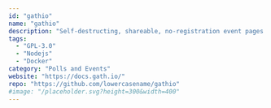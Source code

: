 ```yaml
---
id: "gathio"
name: "gathio"
description: "Self-destructing, shareable, no-registration event pages."
tags:
  - "GPL-3.0"
  - "Nodejs"
  - "Docker"
category: "Polls and Events"
website: "https://docs.gath.io/"
repo: "https://github.com/lowercasename/gathio"
#image: "/placeholder.svg?height=300&width=400"
---
```


